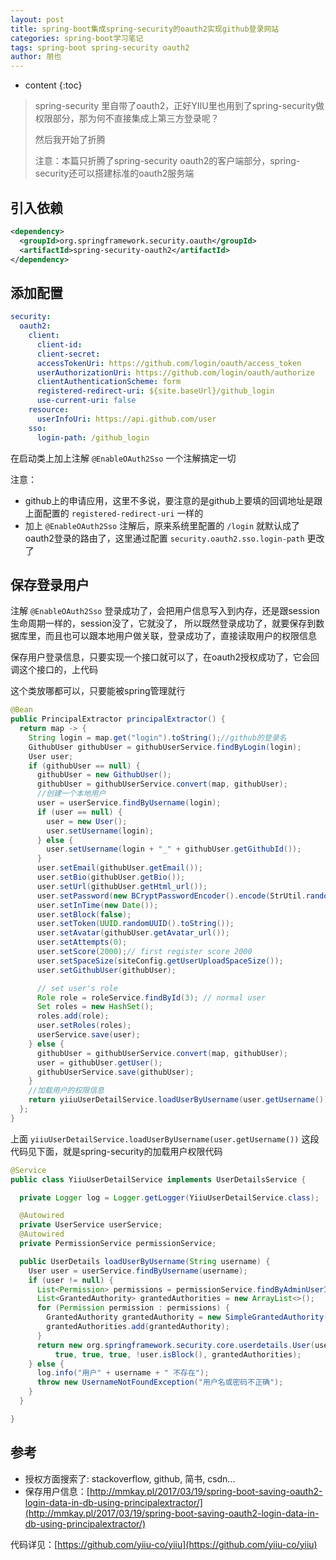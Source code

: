 ```yaml
---
layout: post
title: spring-boot集成spring-security的oauth2实现github登录网站
categories: spring-boot学习笔记
tags: spring-boot spring-security oauth2
author: 朋也
---
```


* content
{:toc}

> spring-security 里自带了oauth2，正好YIIU里也用到了spring-security做权限部分，那为何不直接集成上第三方登录呢？
>
> 然后我开始了折腾
> 
> 注意：本篇只折腾了spring-security oauth2的客户端部分，spring-security还可以搭建标准的oauth2服务端




## 引入依赖

```xml
<dependency>
  <groupId>org.springframework.security.oauth</groupId>
  <artifactId>spring-security-oauth2</artifactId>
</dependency>
```

## 添加配置

```yml
security:
  oauth2:
    client:
      client-id:
      client-secret:
      accessTokenUri: https://github.com/login/oauth/access_token
      userAuthorizationUri: https://github.com/login/oauth/authorize
      clientAuthenticationScheme: form
      registered-redirect-uri: ${site.baseUrl}/github_login
      use-current-uri: false
    resource:
      userInfoUri: https://api.github.com/user
    sso:
      login-path: /github_login
```

在启动类上加上注解 `@EnableOAuth2Sso` 一个注解搞定一切

注意：

- github上的申请应用，这里不多说，要注意的是github上要填的回调地址是跟上面配置的 `registered-redirect-uri` 一样的
- 加上 `@EnableOAuth2Sso` 注解后，原来系统里配置的 `/login` 就默认成了oauth2登录的路由了，这里通过配置 `security.oauth2.sso.login-path` 更改了

## 保存登录用户

注解 `@EnableOAuth2Sso` 登录成功了，会把用户信息写入到内存，还是跟session生命周期一样的，session没了，它就没了，
所以既然登录成功了，就要保存到数据库里，而且也可以跟本地用户做关联，登录成功了，直接读取用户的权限信息

保存用户登录信息，只要实现一个接口就可以了，在oauth2授权成功了，它会回调这个接口的，上代码

这个类放哪都可以，只要能被spring管理就行

```java
@Bean
public PrincipalExtractor principalExtractor() {
  return map -> {
    String login = map.get("login").toString();//github的登录名
    GithubUser githubUser = githubUserService.findByLogin(login);
    User user;
    if (githubUser == null) {
      githubUser = new GithubUser();
      githubUser = githubUserService.convert(map, githubUser);
      //创建一个本地用户
      user = userService.findByUsername(login);
      if (user == null) {
        user = new User();
        user.setUsername(login);
      } else {
        user.setUsername(login + "_" + githubUser.getGithubId());
      }
      user.setEmail(githubUser.getEmail());
      user.setBio(githubUser.getBio());
      user.setUrl(githubUser.getHtml_url());
      user.setPassword(new BCryptPasswordEncoder().encode(StrUtil.randomString(16)));
      user.setInTime(new Date());
      user.setBlock(false);
      user.setToken(UUID.randomUUID().toString());
      user.setAvatar(githubUser.getAvatar_url());
      user.setAttempts(0);
      user.setScore(2000);// first register score 2000
      user.setSpaceSize(siteConfig.getUserUploadSpaceSize());
      user.setGithubUser(githubUser);

      // set user's role
      Role role = roleService.findById(3); // normal user
      Set roles = new HashSet();
      roles.add(role);
      user.setRoles(roles);
      userService.save(user);
    } else {
      githubUser = githubUserService.convert(map, githubUser);
      user = githubUser.getUser();
      githubUserService.save(githubUser);
    }
    //加载用户的权限信息
    return yiiuUserDetailService.loadUserByUsername(user.getUsername());
  };
}
```

上面 `yiiuUserDetailService.loadUserByUsername(user.getUsername())` 这段代码见下面，就是spring-security的加载用户权限代码

```java
@Service
public class YiiuUserDetailService implements UserDetailsService {

  private Logger log = Logger.getLogger(YiiuUserDetailService.class);

  @Autowired
  private UserService userService;
  @Autowired
  private PermissionService permissionService;

  public UserDetails loadUserByUsername(String username) {
    User user = userService.findByUsername(username);
    if (user != null) {
      List<Permission> permissions = permissionService.findByAdminUserId(user.getId());
      List<GrantedAuthority> grantedAuthorities = new ArrayList<>();
      for (Permission permission : permissions) {
        GrantedAuthority grantedAuthority = new SimpleGrantedAuthority(permission.getName());
        grantedAuthorities.add(grantedAuthority);
      }
      return new org.springframework.security.core.userdetails.User(user.getUsername(), user.getPassword(),
          true, true, true, !user.isBlock(), grantedAuthorities);
    } else {
      log.info("用户" + username + " 不存在");
      throw new UsernameNotFoundException("用户名或密码不正确");
    }
  }

}
```

## 参考

- 授权方面搜索了: stackoverflow, github, 简书, csdn...
- 保存用户信息：[http://mmkay.pl/2017/03/19/spring-boot-saving-oauth2-login-data-in-db-using-principalextractor/](http://mmkay.pl/2017/03/19/spring-boot-saving-oauth2-login-data-in-db-using-principalextractor/)

代码详见：[https://github.com/yiiu-co/yiiu](https://github.com/yiiu-co/yiiu)

